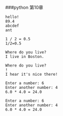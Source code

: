 ###python 第10章
```
hello!
89.4
abcdef
ant

```
```
1 / 2 = 0.5
1/2=0.5
```
```
Where do you live? 
I live in Boston.
```
```
Where do you live? 
!
I hear it's nice there!

```
```
Enter a number: 6
Enter another number: 4
6.0 * 4.0 = 24.0

```
```
Enter a number: 6
Enter another number: 4
6.0 * 4.0 = 24.0

```
